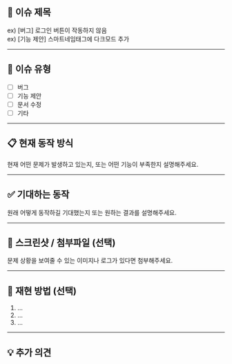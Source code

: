 ## 📌 이슈 제목
ex) [버그] 로그인 버튼이 작동하지 않음  
ex) [기능 제안] 스마트네임태그에 다크모드 추가

---

## 📝 이슈 유형
- [ ] 버그
- [ ] 기능 제안
- [ ] 문서 수정
- [ ] 기타

---

## 📋 현재 동작 방식
현재 어떤 문제가 발생하고 있는지, 또는 어떤 기능이 부족한지 설명해주세요.

---

## ✅ 기대하는 동작
원래 어떻게 동작하길 기대했는지 또는 원하는 결과를 설명해주세요.

---

## 📸 스크린샷 / 첨부파일 (선택)
문제 상황을 보여줄 수 있는 이미지나 로그가 있다면 첨부해주세요.

---

## 🧪 재현 방법 (선택)
1. ...
2. ...
3. ...

---

## 💡 추가 의견

